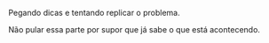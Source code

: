 Pegando dicas e tentando replicar o problema. 

Não pular essa parte por supor que já sabe o que está acontecendo.

